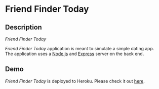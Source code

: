 # Friend Finder Today 

## Description

*Friend Finder Today* 

*Friend Finder Today* application is meant to simulate a simple dating app. The application uses a [Node.js](https://nodejs.org/en/) and [Express](https://expressjs.com/) server on the back end.

## Demo
	
*Friend Finder Today* is deployed to Heroku. Please check it out [here](https://git.heroku.com/fathomless-reef-28760.git).


